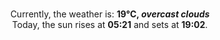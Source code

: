 <p  align="center"><br/>Currently, the weather is: <b> 19°C, <i>overcast clouds</i></b></br>Today, the sun rises at <b>05:21</b> and sets at <b>19:02</b>.</p>
